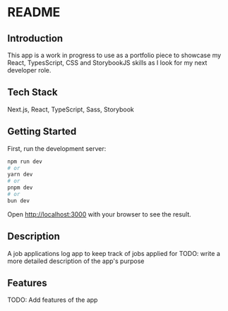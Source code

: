 # README

## Introduction

This app is a work in progress to use as a portfolio piece to showcase my React, TypesScript, CSS and StorybookJS skills as I look for my next developer role.

## Tech Stack

Next.js, React, TypeScript, Sass, Storybook

## Getting Started

First, run the development server:

```bash
npm run dev
# or
yarn dev
# or
pnpm dev
# or
bun dev
```

Open [http://localhost:3000](http://localhost:3000) with your browser to see the result.

## Description

A job applications log app to keep track of jobs applied for
TODO: write a more detailed description of the app's purpose

## Features

TODO: Add features of the app

